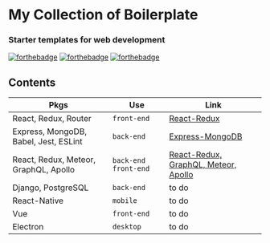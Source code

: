 # My Collection of Boilerplate
### Starter templates for web development

[![forthebadge](https://forthebadge.com/images/badges/built-with-swag.svg)](https://forthebadge.com) [![forthebadge](https://forthebadge.com/images/badges/contains-cat-gifs.svg)](https://forthebadge.com) [![forthebadge](https://forthebadge.com/images/badges/60-percent-of-the-time-works-every-time.svg)](https://forthebadge.com)


## Contents

|Pkgs            |Use                            |Link                         |
|----------------|-------------------------------|-----------------------------|
|React, Redux, Router|`front-end`|[React-Redux](https://github.com/lefrenk/Boilerplate/tree/master/React-Redux)|
|Express, MongoDB, Babel, Jest, ESLint|`back-end`|[Express-MongoDB](https://github.com/lefrenk/Boilerplate/tree/master/Express-MongoDB)|
|React, Redux, Meteor, GraphQL, Apollo|`back-end` `front-end`|[React-Redux, GraphQL, Meteor, Apollo](https://github.com/lefrenk/Boilerplate/tree/master/Apollo)|
|Django, PostgreSQL|`back-end`                     |to do                        |
|React-Native      |`mobile`                       |to do                        |
|Vue               |`front-end`                    |to do                        |
|Electron          |`desktop`                      |to do                        |
